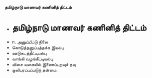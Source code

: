 **தமிழ்நாடு மாணவர் கணினித் திட்டம்**
- # தமிழ்நாடு மாணவர் கணினித் திட்டம்
- n. அனுப்பீட்டு நிலை
- கொடுத்தனுப்பத்தக்க இயல்பு
- ஊடுகடத்தீட்டியல்பு
- வாங்கி வழங்கீட்டியல்பு
- விசை வகையில் இணைப்புறவுச் தவு
- ஒலிபரப்பப்படுந் தன்மை.

